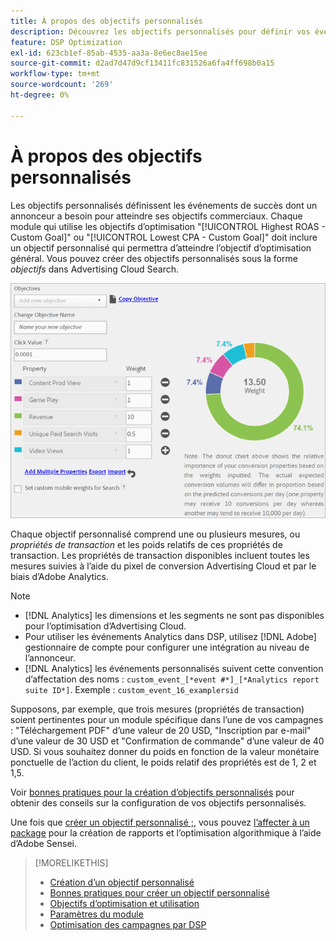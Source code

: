 ```yaml
---
title: À propos des objectifs personnalisés
description: Découvrez les objectifs personnalisés pour définir vos événements de succès dans des modules optimisés pour le CPA le plus bas ou le ROAS le plus élevé.
feature: DSP Optimization
exl-id: 623cb1ef-85ab-4535-aa3a-8e6ec8ae15ee
source-git-commit: d2ad7d47d9cf13411fc831526a6fa4ff698b0a15
workflow-type: tm+mt
source-wordcount: '269'
ht-degree: 0%

---
```


# À propos des objectifs personnalisés

Les objectifs personnalisés définissent les événements de succès dont un annonceur a besoin pour atteindre ses objectifs commerciaux. Chaque module qui utilise les objectifs d’optimisation &quot;[!UICONTROL Highest ROAS - Custom Goal]&quot; ou &quot;[!UICONTROL Lowest CPA - Custom Goal]&quot; doit inclure un objectif personnalisé qui permettra d’atteindre l’objectif d’optimisation général. Vous pouvez créer des objectifs personnalisés sous la forme *objectifs* dans Advertising Cloud Search.

![objectifs personnalisés](/help/dsp/assets/objective-goals.png)

Chaque objectif personnalisé comprend une ou plusieurs mesures, ou *propriétés de transaction* et les poids relatifs de ces propriétés de transaction. Les propriétés de transaction disponibles incluent toutes les mesures suivies à l’aide du pixel de conversion Advertising Cloud et par le biais d’Adobe Analytics.

>[!NOTE]
>
>* [!DNL Analytics] les dimensions et les segments ne sont pas disponibles pour l’optimisation d’Advertising Cloud.
>* Pour utiliser les événements Analytics dans DSP, utilisez [!DNL Adobe] gestionnaire de compte pour configurer une intégration au niveau de l’annonceur.
>* [!DNL Analytics] les événements personnalisés suivent cette convention d’affectation des noms : `custom_event_[*event #*]_[*Analytics report suite ID*]`. Exemple : `custom_event_16_examplersid`


Supposons, par exemple, que trois mesures (propriétés de transaction) soient pertinentes pour un module spécifique dans l’une de vos campagnes : &quot;Téléchargement PDF&quot; d’une valeur de 20 USD, &quot;Inscription par e-mail&quot; d’une valeur de 30 USD et &quot;Confirmation de commande&quot; d’une valeur de 40 USD. Si vous souhaitez donner du poids en fonction de la valeur monétaire ponctuelle de l’action du client, le poids relatif des propriétés est de 1, 2 et 1,5.

Voir [bonnes pratiques pour la création d’objectifs personnalisés](custom-goal-best-practices.md) pour obtenir des conseils sur la configuration de vos objectifs personnalisés.

Une fois que [créer un objectif personnalisé ;](custom-goal-create.md), vous pouvez [l’affecter à un package](/help/dsp/campaign-management/packages/package-settings.md) pour la création de rapports et l’optimisation algorithmique à l’aide d’Adobe Sensei.

>[!MORELIKETHIS]
>
>* [Création d’un objectif personnalisé](custom-goal-create.md)
>* [Bonnes pratiques pour créer un objectif personnalisé](custom-goal-best-practices.md)
>* [Objectifs d’optimisation et utilisation](optimization-goals.md)
>* [Paramètres du module](/help/dsp/campaign-management/packages/package-settings.md)
> * [Optimisation des campagnes par DSP](optimization-how-dsp-optimizes-campaigns.md)

